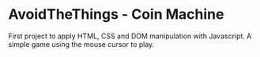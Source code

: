 # AvoidTheThings - Coin Machine
First project to apply HTML, CSS and DOM manipulation with Javascript.
A simple game using the mouse cursor to play. 

